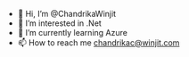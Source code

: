 - 👋 Hi, I’m @ChandrikaWinjit
- 👀 I’m interested in .Net
- 🌱 I’m currently learning Azure
- 📫 How to reach me chandrikac@winjit.com  


<!---
ChandrikaWinjit/ChandrikaWinjit is a ✨ special ✨ repository because its `README.md` (this file) appears on your GitHub profile.
You can click the Preview link to take a look at your changes.
--->
